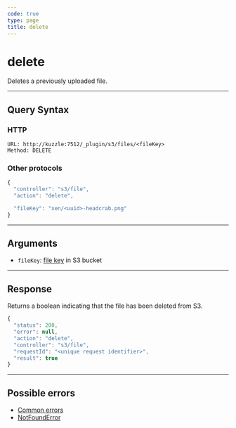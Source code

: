 ```yaml
---
code: true
type: page
title: delete
---
```


# delete

Deletes a previously uploaded file.

---

## Query Syntax

### HTTP

```http
URL: http://kuzzle:7512/_plugin/s3/files/<fileKey>
Method: DELETE
```

### Other protocols

```js
{
  "controller": "s3/file",
  "action": "delete",

  "fileKey": "xen/<uuid>-headcrab.png"
}
```

---

## Arguments

- `fileKey`: [file key](https://docs.aws.amazon.com/AmazonS3/latest/dev/UsingMetadata.html#object-keys) in S3 bucket
---

## Response

Returns a boolean indicating that the file has been deleted from S3.

```js
{
  "status": 200,
  "error": null,
  "action": "delete",
  "controller": "s3/file",
  "requestId": "<unique request identifier>",
  "result": true
}
```

---

## Possible errors

- [Common errors](/core/1/api/essentials/errors#common-errors)
-  [NotFoundError](/core/1/api/essentials/errors#specific-errors)
